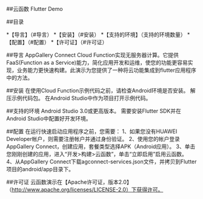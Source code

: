 ##云函数 Flutter Demo


##目录

*【导言】（#导言）
*【安装】（#安装）
*【支持的环境】（支持的环境数量）
*【配置】（#配置）
*【许可证】（#许可证）


##导言
AppGallery Connect Cloud Function实现无服务器计算。它提供FaaS(Function as a Service)能力，简化应用开发和运维，使您的功能更容易实现，业务能力更快速构建。此演示为您提供了一种将云功能集成到flutter应用程序中的方法。

##安装
在使用Cloud Function示例代码之前，请检查Android环境是否安装。
解压示例代码包。
在Android Studio中作为项目打开示例代码。

##支持的环境
Android Studio 3.0或更高版本。
需要安装Flutter SDK并在Android Studio中配置好开发环境。

##配置
在运行快速启动应用程序之前，您需要：
1、如果您没有HUAWEI Developer帐户，则需要注册帐户并通过身份验证。
2、使用您的帐户登录AppGallery Connect，创建应用，套餐类型选择APK（Android应用）。
3、单击您刚刚创建的应用，进入“开发>构建>云函数”，单击“立即启用”启用云函数。
4、从AppGallery Connect下载agconnect-services.json文件，并拷贝到Flutter项目的android/app目录下。

##许可证
云函数演示在【Apache许可证，版本2.0】（http://www.apache.org/licenses/LICENSE-2.0）下获得许可。
